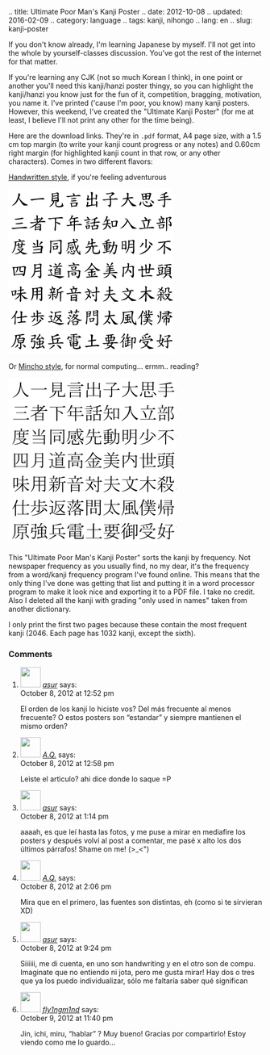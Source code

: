 .. title: Ultimate Poor Man's Kanji Poster
.. date: 2012-10-08
.. updated: 2016-02-09
.. category: language
.. tags: kanji, nihongo
.. lang: en
.. slug: kanji-poster

If you don't know already, I'm learning Japanese by myself. I'll not get into the whole by yourself-classes discussion. You've got the rest of the internet for that matter.

If you're learning any CJK (not so much Korean I think), in one point or
another you'll need this kanji/hanzi poster thingy, so you can highlight
the kanji/hanzi you know just for the fun of it, competition, bragging,
motivation, you name it. I've printed ('cause I'm poor, you know) many
kanji posters. However, this weekend, I've created the "Ultimate Kanji
Poster" (for me at least, I believe I'll not print any other for the time
being).

Here are the download links. They're in ``.pdf`` format, A4 page size, with a 1.5 cm top margin (to write your kanji count progress or any notes) and 0.60cm right margin (for highlighted kanji count in that row, or any other characters). Comes in two different flavors:

[Handwritten style](http://www.mediafire.com/view/?574al175dwc959t), if you're feeling adventurous

![Sample of handwriten style](/images/2012/kanjiposter-handwrittenthumb.gif)

Or [Mincho style](http://www.mediafire.com/view/?ymbmdwkdotd07z7), for normal computing... ermm.. reading?

![Sample of mincho style](/images/2012/kanjiposter-minchothumb.gif)


This "Ultimate Poor Man's Kanji Poster" sorts the kanji by frequency. Not
newspaper frequency as you usually find, no my dear, it's the frequency
from a word/kanji frequency program I've found online. This means that
the only thing I've done was getting that list and putting it in a word
processor program to make it look nice and exporting it to a PDF file. I
take no credit. Also I deleted all the kanji with grading "only used in
names" taken from another dictionary.

I only print the first two pages because these contain the most frequent
kanji (2046. Each page has 1032 kanji, except the sixth). 

<h3> Comments </h3>

<div id="comments">

<ol class="commentlist">
<li class="comment even thread-even depth-1" id="li-comment-320">
<div id="comment-320">
<div class="comment-author vcard">
<img alt='' src='http://0.gravatar.com/avatar/4dff540a55fe51a182ab96df59c7fbe8?s=40&amp;d=http%3A%2F%2F0.gravatar.com%2Favatar%2Fad516503a11cd5ca435acc9bb6523536%3Fs%3D40&amp;r=G' class='avatar avatar-40 photo' height='40' width='40' />			<cite class="fn"><a href='http://gravatar.com/asur2004' rel='external nofollow' class='url'>asur</a></cite> <span class="says">says:</span>		</div><!-- .comment-author .vcard -->

<div class="comment-meta commentmetadata">October 8, 2012 at 12:52 pm		</div><!-- .comment-meta .commentmetadata -->

<div class="comment-body"><p>El orden de los kanji lo hiciste vos? Del más frecuente al menos frecuente? O estos posters son &#8220;estandar&#8221; y siempre mantienen el mismo orden?</p>
</div>


</div><!-- #comment-##  -->

</li>
<li class="comment byuser comment-author-aq bypostauthor odd alt thread-odd thread-alt depth-1" id="li-comment-321">
<div id="comment-321">
<div class="comment-author vcard">
<img alt='' src='http://1.gravatar.com/avatar/5ebd81318e7abfbd688508fb6d46f802?s=40&amp;d=http%3A%2F%2F1.gravatar.com%2Favatar%2Fad516503a11cd5ca435acc9bb6523536%3Fs%3D40&amp;r=G' class='avatar avatar-40 photo' height='40' width='40' />			<cite class="fn"><a href='http://blog.aquinzi.com/' rel='external nofollow' class='url'>A.Q.</a></cite> <span class="says">says:</span>		</div><!-- .comment-author .vcard -->

<div class="comment-meta commentmetadata">October 8, 2012 at 12:58 pm		</div><!-- .comment-meta .commentmetadata -->

<div class="comment-body"><p>Leìste el artìculo? ahi dice donde lo saque =P</p>
</div>


</div><!-- #comment-##  -->

</li>
<li class="comment even thread-even depth-1" id="li-comment-323">
<div id="comment-323">
<div class="comment-author vcard">
<img alt='' src='http://0.gravatar.com/avatar/4dff540a55fe51a182ab96df59c7fbe8?s=40&amp;d=http%3A%2F%2F0.gravatar.com%2Favatar%2Fad516503a11cd5ca435acc9bb6523536%3Fs%3D40&amp;r=G' class='avatar avatar-40 photo' height='40' width='40' />			<cite class="fn"><a href='http://gravatar.com/asur2004' rel='external nofollow' class='url'>asur</a></cite> <span class="says">says:</span>		</div><!-- .comment-author .vcard -->

<div class="comment-meta commentmetadata">October 8, 2012 at 1:14 pm		</div><!-- .comment-meta .commentmetadata -->

<div class="comment-body"><p>aaaah, es que leí hasta las fotos, y me puse a mirar en mediafire los posters y después volví al post a comentar, me pasé x alto los dos últimos párrafos! Shame on me! (&gt;_&lt;&quot;)</p>
</div>


</div><!-- #comment-##  -->

</li>
<li class="comment byuser comment-author-aq bypostauthor odd alt thread-odd thread-alt depth-1" id="li-comment-324">
<div id="comment-324">
<div class="comment-author vcard">
<img alt='' src='http://1.gravatar.com/avatar/5ebd81318e7abfbd688508fb6d46f802?s=40&amp;d=http%3A%2F%2F1.gravatar.com%2Favatar%2Fad516503a11cd5ca435acc9bb6523536%3Fs%3D40&amp;r=G' class='avatar avatar-40 photo' height='40' width='40' />			<cite class="fn"><a href='http://blog.aquinzi.com/' rel='external nofollow' class='url'>A.Q.</a></cite> <span class="says">says:</span>		</div><!-- .comment-author .vcard -->

<div class="comment-meta commentmetadata">October 8, 2012 at 2:06 pm		</div><!-- .comment-meta .commentmetadata -->

<div class="comment-body"><p>Mira que en el primero, las fuentes son distintas, eh (como si te sirvieran XD)</p>
</div>


</div><!-- #comment-##  -->

</li>
<li class="comment even thread-even depth-1" id="li-comment-325">
<div id="comment-325">
<div class="comment-author vcard">
<img alt='' src='http://0.gravatar.com/avatar/4dff540a55fe51a182ab96df59c7fbe8?s=40&amp;d=http%3A%2F%2F0.gravatar.com%2Favatar%2Fad516503a11cd5ca435acc9bb6523536%3Fs%3D40&amp;r=G' class='avatar avatar-40 photo' height='40' width='40' />			<cite class="fn"><a href='http://gravatar.com/asur2004' rel='external nofollow' class='url'>asur</a></cite> <span class="says">says:</span>		</div><!-- .comment-author .vcard -->

<div class="comment-meta commentmetadata">October 8, 2012 at 9:24 pm		</div><!-- .comment-meta .commentmetadata -->

<div class="comment-body"><p>Siiiiii, me di cuenta, en uno son handwriting y en el otro son de compu.<br />
Imaginate que no entiendo ni jota, pero me gusta mirar! Hay dos o  tres que ya los puedo individualizar, sólo me faltaría saber qué significan</p>
</div>


</div><!-- #comment-##  -->

</li>
<li class="comment odd alt thread-odd thread-alt depth-1" id="li-comment-326">
<div id="comment-326">
<div class="comment-author vcard">
<img alt='' src='http://0.gravatar.com/avatar/6ffea869cbcc54735bec2273c4a55918?s=40&amp;d=http%3A%2F%2F0.gravatar.com%2Favatar%2Fad516503a11cd5ca435acc9bb6523536%3Fs%3D40&amp;r=G' class='avatar avatar-40 photo' height='40' width='40' />			<cite class="fn"><a href='http://gravatar.com/fly1ngm1nd' rel='external nofollow' class='url'>fly1ngm1nd</a></cite> <span class="says">says:</span>		</div><!-- .comment-author .vcard -->

<div class="comment-meta commentmetadata">October 9, 2012 at 11:40 pm		</div><!-- .comment-meta .commentmetadata -->

<div class="comment-body"><p>Jin, ichi, miru, &#8220;hablar&#8221; ? Muy bueno! Gracias por compartirlo! Estoy viendo como me lo guardo&#8230;</p>
</div>


</div><!-- #comment-##  -->

</li>
</ol>


</div><!-- #comments -->
